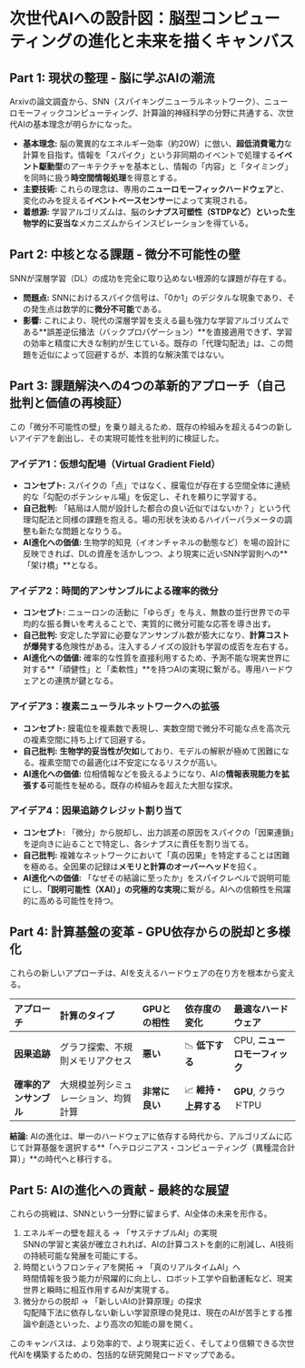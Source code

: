 # **次世代AIへの設計図：脳型コンピューティングの進化と未来を描くキャンバス**

## **Part 1: 現状の整理 \- 脳に学ぶAIの潮流**

Arxivの論文調査から、SNN（スパイキングニューラルネットワーク）、ニューロモーフィックコンピューティング、計算論的神経科学の分野に共通する、次世代AIの基本理念が明らかになった。

* **基本理念:** 脳の驚異的なエネルギー効率（約20W）に倣い、**超低消費電力**な計算を目指す。情報を「スパイク」という非同期のイベントで処理する**イベント駆動型**のアーキテクチャを基本とし、情報の「内容」と「タイミング」を同時に扱う**時空間情報処理**を得意とする。  
* **主要技術:** これらの理念は、専用の**ニューロモーフィックハードウェア**と、変化のみを捉える**イベントベースセンサー**によって実現される。  
* **着想源:** 学習アルゴリズムは、脳の**シナプス可塑性（STDPなど）といった生物学的に妥当な**メカニズムからインスピレーションを得ている。

## **Part 2: 中核となる課題 \- 微分不可能性の壁**

SNNが深層学習（DL）の成功を完全に取り込めない根源的な課題が存在する。

* **問題点:** SNNにおけるスパイク信号は、「0か1」のデジタルな現象であり、その発生点は数学的に**微分不可能**である。  
* **影響:** これにより、現代の深層学習を支える最も強力な学習アルゴリズムである\*\*誤差逆伝播法（バックプロパゲーション）\*\*を直接適用できず、学習の効率と精度に大きな制約が生じている。既存の「代理勾配法」は、この問題を近似によって回避するが、本質的な解決策ではない。

## **Part 3: 課題解決への4つの革新的アプローチ（自己批判と価値の再検証）**

この「微分不可能性の壁」を乗り越えるため、既存の枠組みを超える4つの新しいアイデアを創出し、その実現可能性を批判的に検証した。

### **アイデア1：仮想勾配場（Virtual Gradient Field）**

* **コンセプト:** スパイクの「点」ではなく、膜電位が存在する空間全体に連続的な「勾配のポテンシャル場」を仮定し、それを頼りに学習する。  
* **自己批判:** 「結局は人間が設計した都合の良い近似ではないか？」という代理勾配法と同様の課題を抱える。場の形状を決めるハイパーパラメータの調整も新たな問題となりうる。  
* **AI進化への価値:** 生物学的知見（イオンチャネルの動態など）を場の設計に反映できれば、DLの資産を活かしつつ、より現実に近いSNN学習則への\*\*「架け橋」\*\*となる。

### **アイデア2：時間的アンサンブルによる確率的微分**

* **コンセプト:** ニューロンの活動に「ゆらぎ」を与え、無数の並行世界での平均的な振る舞いを考えることで、実質的に微分可能な応答を導き出す。  
* **自己批判:** 安定した学習に必要なアンサンブル数が膨大になり、**計算コストが爆発する**危険性がある。注入するノイズの設計も学習の成否を左右する。  
* **AI進化への価値:** 確率的な性質を直接利用するため、予測不能な現実世界に対する\*\*「頑健性」と「柔軟性」\*\*を持つAIの実現に繋がる。専用ハードウェアとの連携が鍵となる。

### **アイデア3：複素ニューラルネットワークへの拡張**

* **コンセプト:** 膜電位を複素数で表現し、実数空間で微分不可能な点を高次元の複素空間に持ち上げて回避する。  
* **自己批判:** **生物学的妥当性が欠如**しており、モデルの解釈が極めて困難になる。複素空間での最適化は不安定になるリスクが高い。  
* **AI進化への価値:** 位相情報などを扱えるようになり、AIの**情報表現能力を拡張する**可能性を秘める。既存の枠組みを超えた大胆な探求。

### **アイデア4：因果追跡クレジット割り当て**

* **コンセプト:** 「微分」から脱却し、出力誤差の原因をスパイクの「因果連鎖」を逆向きに辿ることで特定し、各シナプスに責任を割り当てる。  
* **自己批判:** 複雑なネットワークにおいて「真の因果」を特定することは困難を極める。全因果の記録は**メモリと計算のオーバーヘッド**を招く。  
* **AI進化への価値:** 「なぜその結論に至ったか」をスパイクレベルで説明可能にし、**「説明可能性（XAI）」の究極的な実現**に繋がる。AIへの信頼性を飛躍的に高める可能性を持つ。

## **Part 4: 計算基盤の変革 \- GPU依存からの脱却と多様化**

これらの新しいアプローチは、AIを支えるハードウェアの在り方を根本から変える。

| アプローチ | 計算のタイプ | GPUとの相性 | 依存度の変化 | 最適なハードウェア |
| :---- | :---- | :---- | :---- | :---- |
| **因果追跡** | グラフ探索、不規則メモリアクセス | **悪い** | 📉 **低下する** | CPU, **ニューロモーフィック** |
| **確率的アンサンブル** | 大規模並列シミュレーション、均質計算 | **非常に良い** | 📈 **維持・上昇する** | **GPU**, クラウドTPU |

**結論:** AIの進化は、単一のハードウェアに依存する時代から、アルゴリズムに応じて計算基盤を選択する\*\*「ヘテロジニアス・コンピューティング（異種混合計算）」\*\*の時代へと移行する。

## **Part 5: AIの進化への貢献 \- 最終的な展望**

これらの挑戦は、SNNという一分野に留まらず、AI全体の未来を形作る。

1. エネルギーの壁を超える → 「サステナブルAI」の実現  
   SNNの学習と実装が確立されれば、AIの計算コストを劇的に削減し、AI技術の持続可能な発展を可能にする。  
2. 時間というフロンティアを開拓 → 「真のリアルタイムAI」へ  
   時間情報を扱う能力が飛躍的に向上し、ロボット工学や自動運転など、現実世界と瞬時に相互作用するAIが実現する。  
3. 微分からの脱却 → 「新しいAIの計算原理」の探求  
   勾配降下法に依存しない新しい学習原理の発見は、現在のAIが苦手とする推論や創造といった、より高次の知能の扉を開く。

このキャンバスは、より効率的で、より現実に近く、そしてより信頼できる次世代AIを構築するための、包括的な研究開発ロードマップである。